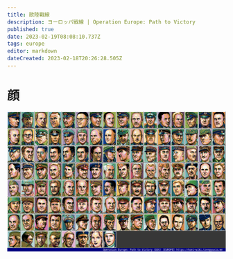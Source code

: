 ```yaml
---
title: 歐陸戰線
description: ヨーロッパ戦線 | Operation Europe: Path to Victory
published: true
date: 2023-02-19T08:08:10.737Z
tags: europe
editor: markdown
dateCreated: 2023-02-18T20:26:28.505Z
---
```


# 顔

![europe_dos_f00-index-noted.png](/assets/faces/00indexes/europe_dos_f00-index-noted.png)
